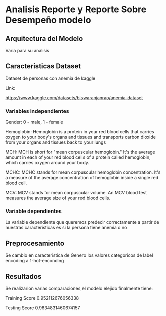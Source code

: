# Analisis Reporte y Reporte Sobre Desempeño modelo

## Arquitectura del Modelo

Varia para su analisis

##  Caracteristicas Dataset
Dataset de personas con anemia de kaggle


Link:


https://www.kaggle.com/datasets/biswaranjanrao/anemia-dataset

### Variables independientes

Gender: 0 - male, 1 - female


Hemoglobin: Hemoglobin is a protein in your red blood cells that carries oxygen to your body's organs and tissues and transports carbon dioxide from your organs and tissues back to your lungs


MCH: MCH is short for "mean corpuscular hemoglobin." It's the average amount in each of your red blood cells of a protein called hemoglobin, which carries oxygen around your body.


MCHC: MCHC stands for mean corpuscular hemoglobin concentration. It's a measure of the average concentration of hemoglobin inside a single red blood cell.


MCV: MCV stands for mean corpuscular volume. An MCV blood test measures the average size of your red blood cells.

### Variable dependientes

La variable dependiente que queremos predecir correctamente a partir de nuestras caracteristicas es si la persona tiene anemia o no

## Preprocesamiento

Se cambio en caracteristica de Genero los valores categoricos de label encoding a 1-hot-enconding

## Resultados

Se realizarion varias comparaciones,el modelo elejido finalmente tiene:


Training Score 0.952112676056338


Testing Score 0.9634831460674157
